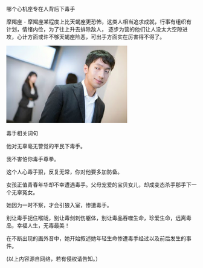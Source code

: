 哪个心机座专在人背后下毒手

摩羯座 - 摩羯座某程度上比天蝎座更恐怖，这类人相当追求成就，行事有组织有计划，情绪内俭，为了往上升去排除敌人，
逐步为营的他们让人没太大空隙进攻，心计方面或许不够天蝎座险恶，可出手方面实在厉害得不得了。

![背后下毒手](https://github.com/ywangnccu/ywang/blob/main/images/PoisonousHand.jpg)

毒手相关词句

他对无辜毫无警觉的平民下毒手。

我不害怕你毒手尊拳。

这个人心毒手狠，反复无常，你对他要多加防备。

女孩正值青春年华却不幸遭遇毒手。父母宠爱的宝贝女儿，却成变态杀手那手下一个无辜冤女。

她因为一时不察，才会引狼入室，惨遭毒手。

别让毒手扼住喉咙，别让毒剑刺伤躯体，别让毒品吞噬生命，珍爱生命，远离毒品，幸福人生，无毒最美！

在不断出现的画外音中，她开始叙述她年轻生命惨遭毒手经过以及前后发生的事件。

(以上内容源自网络，若有侵权请告知。）
